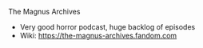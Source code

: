 The Magnus Archives
- Very good horror podcast, huge backlog of episodes
- Wiki: https://the-magnus-archives.fandom.com